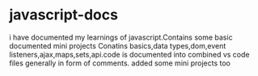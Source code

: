 # javascript-docs
i have documented my learnings of javascript.Contains some basic documented mini projects
 Conatins basics,data types,dom,event listeners,ajax,maps,sets,api.code is documented into combined vs code files generally in form of comments.  added some mini projects too
